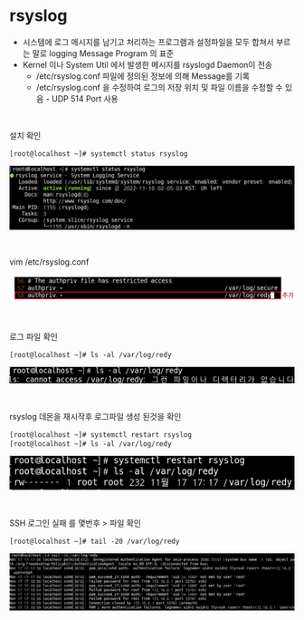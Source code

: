 # rsyslog

- 시스템에 로그 메시지를 남기고 처리하는 프로그램과 설정파일을 모두 합쳐서 부르는 말로 logging Message Program 의 표준 
- Kernel 이나 System Util 에서 발생한 메시지를 rsyslogd Daemon이 전송 
  - /etc/rsyslog.conf 파일에 정의된 정보에 의해 Message를 기록 
  - /etc/rsyslog.conf 을 수정하여 로그의 저장 위치 및 파일 이름을 수정할 수 있음 - UDP 514 Port 사용

<br>

설치 확인

```
[root@localhost ~]# systemctl status rsyslog
```

![2022-11-17-01실행](../images/2022-11-17-rsyslog/2022-11-17-01실행.jpg)

<br>

vim /etc/rsyslog.conf

![2022-11-17-02추가](../images/2022-11-17-rsyslog/2022-11-17-02추가.jpg)

<br>

로그 파일 확인

```
[root@localhost ~]# ls -al /var/log/redy
```

![2022-11-17-03확인](../images/2022-11-17-rsyslog/2022-11-17-03확인.jpg)

<br>

rsyslog 데몬을 재시작후 로그파일 생성 된것을 확인 

```
[root@localhost ~]# systemctl restart rsyslog
[root@localhost ~]# ls -al /var/log/redy
```

![2022-11-17-04확인](../images/2022-11-17-rsyslog/2022-11-17-04확인.jpg)

<br>

SSH  로그인 실패 를 몇번후 > 파일 확인

```
[root@localhost ~]# tail -20 /var/log/redy
```

![2022-11-17-05확인](../images/2022-11-17-rsyslog/2022-11-17-05확인.jpg)

<br>

